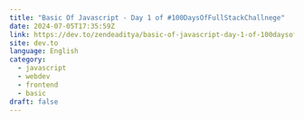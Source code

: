 ```yaml
---
title: "Basic Of Javascript - Day 1 of #100DaysOfFullStackChallnege"
date: 2024-07-05T17:35:59Z
link: https://dev.to/zendeaditya/basic-of-javascript-day-1-of-100daysoffullstackchallneg-1a54?utm_medium=RSS&utm_source=news.12bit.vn
site: dev.to
language: English
category:
  - javascript
  - webdev
  - frontend
  - basic
draft: false
---
```

